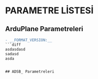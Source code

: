 # PARAMETRE LİSTESİ

## ArduPlane Parametreleri


```diff
- __FORMAT_VERSION:__
```diff
asdasdasd
sadasd
asda
```

```

## ADSB_ Parametreleri

